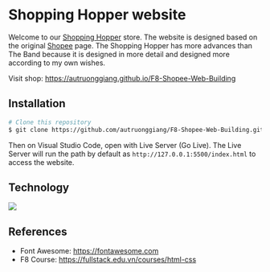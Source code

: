 # Shopping Hopper website
Welcome to our [Shopping Hopper](https://autruonggiang.github.io/F8-Shopee-Web-Building/) store. The website is designed based on the original [Shopee](https://shopee.vn/) page. The Shopping Hopper has more advances than The Band because it is designed in more detail and designed more according to my own wishes.

Visit shop: https://autruonggiang.github.io/F8-Shopee-Web-Building

## Installation

```bash
# Clone this repository
$ git clone https://github.com/autruonggiang/F8-Shopee-Web-Building.git

```

Then on Visual Studio Code, open with Live Server (Go Live). The Live Server will run the path by default as `http://127.0.0.1:5500/index.html` to access the website.

## Technology
<a href="https://skillicons.dev">
<img src="https://skillicons.dev/icons?i=html,css,js,git,github,vscode&perline=6" />
</a>

## References
- Font Awesome: https://fontawesome.com
- F8 Course: https://fullstack.edu.vn/courses/html-css
